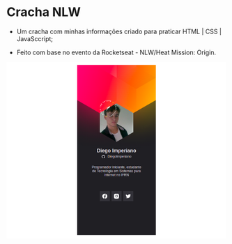 # Cracha NLW

- Um cracha com minhas informações criado para praticar HTML | CSS | JavaSccript;

- Feito com base no evento da Rocketseat - NLW/Heat Mission: Origin.

<div>
  <img src="https://github.com/DiegoImperiano/cracha-nlw/blob/main/.github/cracha.png"/>
</div>
